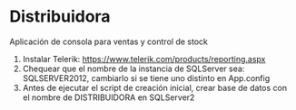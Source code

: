 # Distribuidora
Aplicación de consola para ventas y control de stock

1) Instalar Telerik: https://www.telerik.com/products/reporting.aspx
2) Chequear que el nombre de la instancia de SQLServer sea: SQLSERVER2012, cambiarlo si se tiene uno distinto en App.config
3) Antes de ejecutar el script de creación inicial, crear base de datos con el nombre de DISTRIBUIDORA en SQLServer2